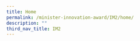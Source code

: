 ```yaml
---
title: Home
permalink: /minister-innovation-award/IM2/home/
description: ""
third_nav_title: IM2
---
```

